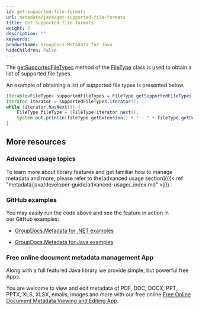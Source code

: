 ```yaml
---
id: get-supported-file-formats
url: metadata/java/get-supported-file-formats
title: Get supported file formats
weight: 7
description: ""
keywords: 
productName: GroupDocs.Metadata for Java
hideChildren: False
---
```

The [getSupportedFileTypes](https://reference.groupdocs.com/metadata/java/com.groupdocs.metadata.core/FileType#getSupportedFileTypes()) method of the [FileType](https://reference.groupdocs.com/metadata/java/com.groupdocs.metadata.core/FileType) class is used to obtain a list of supported file types.

An example of obtaining a list of supported file types is presented below.

```java
Iterable<FileType> supportedFileTypes = FileType.getSupportedFileTypes();
Iterator iterator = supportedFileTypes.iterator();      
while (iterator.hasNext()) {
    FileType fileType = (FileType)iterator.next();
    System.out.println(fileType.getExtension() + " - " + fileType.getDescription());
}
```

## More resources

### Advanced usage topics

To learn more about library features and get familiar how to manage metadata and more, please refer to the[advanced usage section]({{< ref "metadata/java/developer-guide/advanced-usage/_index.md" >}}).

### GitHub examples

You may easily run the code above and see the feature in action in our GitHub examples:

*   [GroupDocs.Metadata for .NET examples](https://github.com/groupdocs-metadata/GroupDocs.Metadata-for-.NET)
    
*   [GroupDocs.Metadata for Java examples](https://github.com/groupdocs-metadata/GroupDocs.Metadata-for-Java)
    

### Free online document metadata management App

Along with a full featured Java library we provide simple, but powerful free Apps.

You are welcome to view and edit metadata of PDF, DOC, DOCX, PPT, PPTX, XLS, XLSX, emails, images and more with our free online [Free Online Document Metadata Viewing and Editing App](https://products.groupdocs.app/metadata).